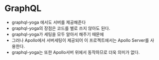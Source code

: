 # GraphQL

- graphql-yoga 에서도 서버를 제공해준다
- graphql-yoga의 장점은 코드를 별로 쓰지 않아도 된다.
- graphql-yoga가 세팅을 모두 알아서 해주기 때문에
- 그러나 Apollo에서 서버세팅이 제공되어 이 프로젝트에서는 Apollo Server를 사용한다.
- graphql-yoga는 또한 Apollo서버 위에서 동작하므로 더욱 의미가 없다.